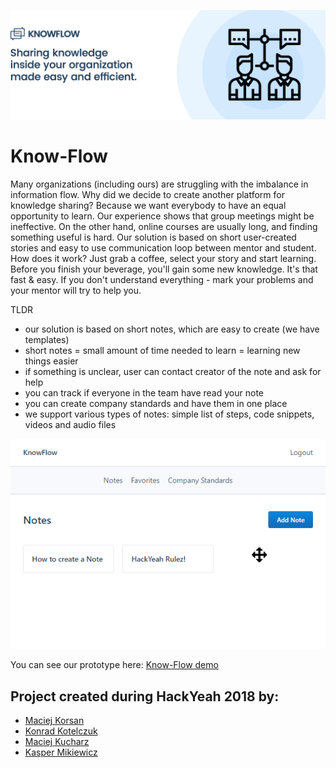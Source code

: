 ![](assets/know-flow.png)

# Know-Flow

Many organizations (including ours) are struggling with the imbalance in information flow. Why did we decide to create another platform for knowledge sharing? Because we want everybody to have an equal opportunity to learn. Our experience shows that group meetings might be ineffective.  On the other hand, online courses are usually long, and finding something useful is hard. Our solution is based on short user-created stories and easy to use communication loop between mentor and student. How does it work? Just grab a coffee, select your story and start learning. Before you finish your beverage, you'll gain some new knowledge. It's that fast & easy.  If you don't understand everything - mark your problems and your mentor will try to help you.

TLDR

* our solution is based on short notes, which are easy to create (we have templates)
* short notes = small amount of time needed to learn = learning new things easier
* if something is unclear, user can contact creator of the note and ask for help
* you can track if everyone in the team have read your note
* you can create company standards and have them in one place
* we support various types of notes: simple list of steps, code snippets, videos and audio files

![](assets/app.gif)


You can see our prototype here: [Know-Flow demo](https://landing--know-flow-staging.syncano.site)




## Project created during HackYeah 2018 by:

* [Maciej Korsan](https://github.com/maciejkorsan])
* [Konrad Kotelczuk](https://github.com/kkotelczuk)
* [Maciej Kucharz](https://github.com/mkucharz])
* [Kasper Mikiewicz](https://github.com/idered])
